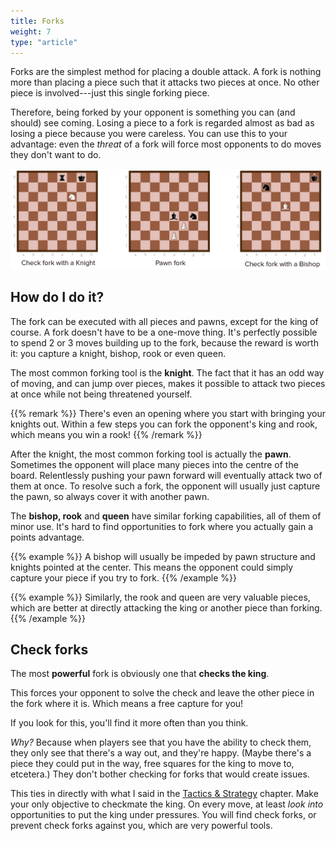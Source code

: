 ```yaml
---
title: Forks
weight: 7
type: "article"
---
```


Forks are the simplest method for placing a double attack. A fork is nothing more than placing a piece such that it attacks two pieces at once. No other piece is involved---just this single forking piece.

Therefore, being forked by your opponent is something you can (and should) see coming. Losing a piece to a fork is regarded almost as bad as losing a piece because you were careless. You can use this to your advantage: even the *threat* of a fork will force most opponents to do moves they don't want to do.

![Example of a fork in chess.](ChessFork.webp)

## How do I do it?

The fork can be executed with all pieces and pawns, except for the king of course. A fork doesn't have to be a one-move thing. It's perfectly possible to spend 2 or 3 moves building up to the fork, because the reward is worth it: you capture a knight, bishop, rook or even queen.

The most common forking tool is the **knight**. The fact that it has an odd way of moving, and can jump over pieces, makes it possible to attack two pieces at once while not being threatened yourself. 

{{% remark %}}
There's even an opening where you start with bringing your knights out. Within a few steps you can fork the opponent's king and rook, which means you win a rook!
{{% /remark %}}

After the knight, the most common forking tool is actually the **pawn**. Sometimes the opponent will place many pieces into the centre of the board. Relentlessly pushing your pawn forward will eventually attack two of them at once. To resolve such a fork,  the opponent will usually just capture the pawn, so always cover it with another pawn.

The **bishop, rook** and **queen** have similar forking capabilities, all of them of minor use. It's hard to find opportunities to fork where you actually gain a points advantage. 

{{% example %}}
A bishop will usually be impeded by pawn structure and knights pointed at the center. This means the opponent could simply capture your piece if you try to fork. 
{{% /example %}}

{{% example %}}
Similarly, the rook and queen are very valuable pieces, which are better at directly attacking the king or another piece than forking.
{{% /example %}}

## Check forks

The most **powerful** fork is obviously one that **checks the king**.

This forces your opponent to solve the check and leave the other piece in the fork where it is. Which means a free capture for you!

If you look for this, you'll find it more often than you think.

*Why?* Because when players see that you have the ability to check them, they only see that there's a way out, and they're happy. (Maybe there's a piece they could put in the way, free squares for the king to move to, etcetera.) They don't bother checking for forks that would create issues.

This ties in directly with what I said in the [Tactics & Strategy](../tactics-and-strategy/) chapter. Make your only objective to checkmate the king. On every move, at least *look into* opportunities to put the king under pressures. You will find check forks, or prevent check forks against you, which are very powerful tools.